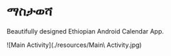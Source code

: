 # ማስታወሻ

Beautifully designed Ethiopian Android Calendar App.

![Main Activity](./resources/Main\ Activity.jpg)
